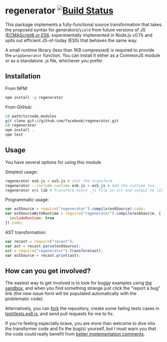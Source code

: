 regenerator [![Build Status](https://travis-ci.org/facebook/regenerator.png?branch=master)](https://travis-ci.org/facebook/regenerator)
===

This package implements a fully-functional source transformation that
takes the proposed syntax for generators/`yield` from future versions of
JS ([ECMAScript6 or ES6](http://wiki.ecmascript.org/doku.php?id=harmony:specification_drafts), experimentally implemented in Node.js v0.11) and
spits out efficient JS-of-today (ES5) that behaves the same way.

A small runtime library (less than 1KB compressed) is required to provide the
`wrapGenerator` function. You can install it either as a CommonJS module
or as a standalone .js file, whichever you prefer.

Installation
---

From NPM:
```sh
npm install -g regenerator
```

From GitHub:
```sh
cd path/to/node_modules
git clone git://github.com/facebook/regenerator.git
cd regenerator
npm install .
npm test
```

Usage
---

You have several options for using this module.

Simplest usage:
```sh
regenerator es6.js > es5.js # Just the transform.
regenerator --include-runtime es6.js > es5.js # Add the runtime too.
regenerator src lib # Transform every .js file in src and output to lib.
```

Programmatic usage:
```js
var es5Source = require("regenerator").compile(es6Source).code;
var es5SourceWithRuntime = require("regenerator").compile(es6Source, {
  includeRuntime: true
}).code;
```

AST transformation:
```js
var recast = require("recast");
var ast = recast.parse(es6Source);
ast = require("regenerator").transform(ast);
var es5Source = recast.print(ast);
```

How can you get involved?
---

The easiest way to get involved is to look for buggy examples using [the
sandbox](http://facebook.github.io/regenerator/), and when you find
something strange just click the "report a bug" link (the new issue form
will be populated automatically with the problematic code).

Alternatively, you can
[fork](https://github.com/facebook/regenerator/fork) the repository,
create some failing tests cases in [test/tests.es6.js](test/tests.es6.js),
and send pull requests for me to fix.

If you're feeling especially brave, you are more than welcome to dive into
the transformer code and fix the bug(s) yourself, but I must warn you that
the code could really benefit from [better implementation
comments](https://github.com/facebook/regenerator/issues/7).
